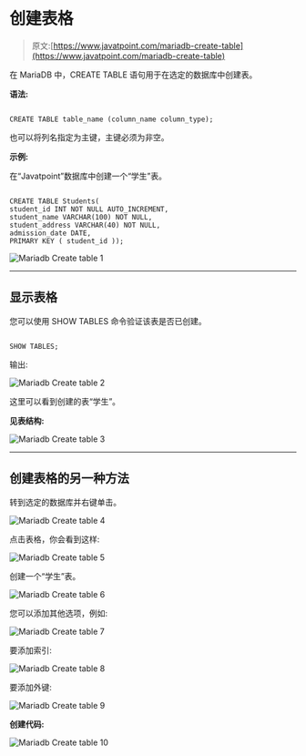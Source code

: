 # 创建表格

> 原文:[https://www.javatpoint.com/mariadb-create-table](https://www.javatpoint.com/mariadb-create-table)

在 MariaDB 中，CREATE TABLE 语句用于在选定的数据库中创建表。

**语法:**

```

CREATE TABLE table_name (column_name column_type);

```

也可以将列名指定为主键，主键必须为非空。

**示例:**

在“Javatpoint”数据库中创建一个“学生”表。

```

CREATE TABLE Students(
student_id INT NOT NULL AUTO_INCREMENT,
student_name VARCHAR(100) NOT NULL,
student_address VARCHAR(40) NOT NULL,
admission_date DATE,
PRIMARY KEY ( student_id ));

```

![Mariadb Create table 1](../Images/d135a8074749b4f931934e73d59eec01.png)

* * *

## 显示表格

您可以使用 SHOW TABLES 命令验证该表是否已创建。

```

SHOW TABLES; 

```

输出:

![Mariadb Create table 2](../Images/4bab22ee742660f181fd989ed9f7c278.png)

这里可以看到创建的表“学生”。

**见表结构:**

![Mariadb Create table 3](../Images/a984ed02d0de8eeefac18cde1c135511.png)

* * *

## 创建表格的另一种方法

转到选定的数据库并右键单击。

![Mariadb Create table 4](../Images/e71d4e04ed4229f07e245077348e0684.png)

点击表格，你会看到这样:

![Mariadb Create table 5](../Images/f1533983faaa523d6ddc40566ac6b6b5.png)

创建一个“学生”表。

![Mariadb Create table 6](../Images/f3425d7db7b430ca259306bf6f065d00.png)

您可以添加其他选项，例如:

![Mariadb Create table 7](../Images/eb01bc445bcf8ca1a841a51bd6d7f772.png)

要添加索引:

![Mariadb Create table 8](../Images/7c0fe52c576095639ea5c342d828c206.png)

要添加外键:

![Mariadb Create table 9](../Images/72e2b688680563c2411b5d2f86082e22.png)

**创建代码:**

![Mariadb Create table 10](../Images/10501928efb997bd88b4c00f90636554.png)